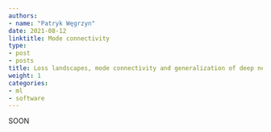 ```yaml
---
authors:
- name: "Patryk Węgrzyn"
date: 2021-08-12
linktitle: Mode connectivity
type:
- post 
- posts
title: Loss landscapes, mode connectivity and generalization of deep neural nets
weight: 1
categories:
- ml
- software
---
```


SOON